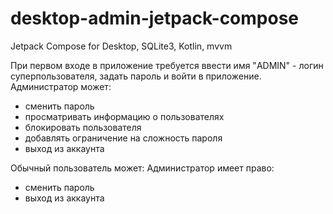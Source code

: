 # desktop-admin-jetpack-compose
Jetpack Compose for Desktop, SQLite3, Kotlin, mvvm

При первом входе в приложение требуется ввести имя "ADMIN" - логин суперпользователя, задать пароль и войти в приложение.
Администратор может:
- сменить пароль
- просматривать информацию о пользователях
- блокировать пользователя
- добавлять ограничение на сложность пароля
- выход из аккаунта

Обычный пользователь может:
Администратор имеет право:
- сменить пароль
- выход из аккаунта
